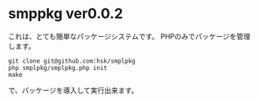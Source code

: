# smppkg ver0.0.2

これは、とても簡単なパッケージシステムです。
PHPのみでパッケージを管理します。

    git clone git@github.com:hsk/smplpkg
    php smplpkg/smplpkg.php init
    make

で、パッケージを導入して実行出来ます。
